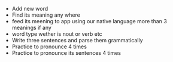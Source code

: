 
- Add new word
- Find its meaning any where
- feed its meening to app using our native language more than 3 meanings if any
- word type wether is nout or verb etc
- Write three sentences and parse them grammatically
- Practice to pronounce 4 times
- Practice to pronounce its sentences 4 times
